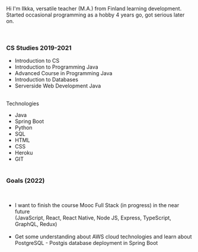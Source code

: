 <p>Hi I'm Ilkka, versatile teacher (M.A.) from Finland learning development. Started occasional programming as a hobby 4 years go, got serious later on.</p>

<br>
<h3>CS Studies 2019-2021</h3>
<ul>
<li>Introduction to CS</li>
<li>Introduction to Programming Java</li>
<li>Advanced Course in Programming Java</li>
<li>Introduction to Databases</li>
<li>Serverside Web Development Java</li>
<br>

</ul


<h3>Technologies</h3>

<ul>
<li>Java</li>
<li>Spring Boot</li>
<li>Python</li>
<li>SQL</li>
<li>HTML</li>
<li>CSS</li>
<li>Heroku</li>
<li>GIT</li>
<br>
</ul>

<h3>Goals (2022)</h3>

<br>

<ul>
<li>I want to finish the course Mooc Full Stack (in progress) in the near future 
<br>
(JavaScript, React, React Native, Node JS, Express, TypeScript, GraphQL, Redux)</li>
<br>
<li>Get some understanding about AWS cloud technologies and learn about PostgreSQL - Postgis database deployment in Spring Boot
<br>


</ul>
